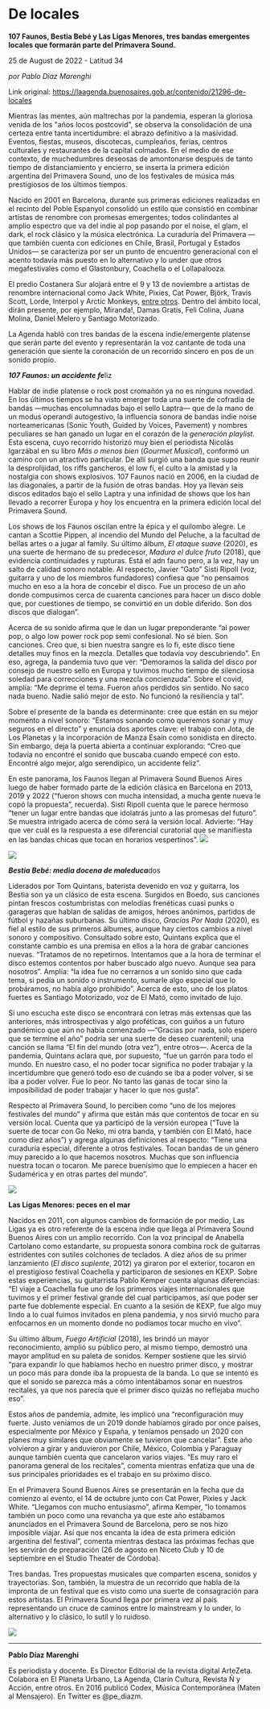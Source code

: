 # De locales

**107 Faunos, Bestia Bebé y Las Ligas Menores, tres bandas emergentes locales que formarán parte del Primavera Sound.**

25 de August de 2022 - Latitud 34

_por Pablo Diaz Marenghi_

Link original: https://laagenda.buenosaires.gob.ar/contenido/21296-de-locales



Mientras las mentes, aún maltrechas por la pandemia, esperan la gloriosa venida de los "años locos postcovid", se observa la consolidación de una certeza entre tanta incertidumbre: el abrazo definitivo a la masividad. Eventos, fiestas, museos, discotecas, cumpleaños, ferias, centros culturales y restaurantes de la capital colmados. En el medio de ese contexto, de muchedumbres deseosas de amontonarse después de tanto tiempo de distanciamiento y encierro, se inserta la primera edición argentina del Primavera Sound, uno de los festivales de música más prestigiosos de los últimos tiempos.




Nacido en 2001 en Barcelona, durante sus primeras ediciones realizadas en el recinto del Poble Espanyol consolidó un estilo que consistió en combinar artistas de renombre con promesas emergentes; todos colindantes al amplio espectro que va del indie al pop pasando por el noise, el glam, el dark, el rock clásico y la música electrónica. La curaduría del Primavera —que también cuenta con ediciones en Chile, Brasil, Portugal y Estados Unidos— se caracteriza por ser un punto de encuentro generacional con el acento todavía más puesto en lo alternativo y lo under que otros megafestivales como el Glastonbury, Coachella o el Lollapalooza.




El predio Costanera Sur alojará entre el 9 y 13 de noviembre a artistas de renombre internacional como Jack White, Pixies, Cat Power, Björk, Travis Scott, Lorde, Interpol y Arctic Monkeys, [entre otros](https://www.primaverasound.com/es/buenos-aires). Dentro del ámbito local, dirán presente, por ejemplo, Miranda!, Damas Gratis, Feli Colina, Juana Molina, Daniel Melero y Santiago Motorizado.




La Agenda habló con tres bandas de la escena indie/emergente platense que serán parte del evento y representarán la voz cantante de toda una generación que siente la coronación de un recorrido sincero en pos de un sonido propio.




***107 Faunos: un accidente fe***liz




Hablar de indie platense o rock post cromañón ya no es ninguna novedad. En los últimos tiempos se ha visto emerger toda una suerte de cofradía de bandas —muchas encolumnadas bajo el sello Laptra— que de la mano de un modus operandi autogestivo, la influencia sonora de bandas indie noise norteamericanas (Sonic Youth, Guided by Voices, Pavement) y nombres peculiares se han ganado un lugar en el corazón de la *generación playlist*. Esta escena, cuyo recorrido historizó muy bien el periodista Nicolás Igarzábal en su libro *Más o menos bien* (*Gourmet Musical*), conformó un camino con un atractivo particular. De allí surgió una banda que supo reunir la desprolijidad, los riffs gancheros, el low fi, el culto a la amistad y la nostalgia con shows explosivos. 107 Faunos nació en 2006, en la ciudad de las diagonales, a partir de la fusión de otras bandas. Hoy ya llevan seis discos editados bajo el sello Laptra y una infinidad de shows que los han llevado a recorrer Europa y hoy los encuentra en la primera edición local del Primavera Sound.




Los shows de los Faunos oscilan entre la épica y el quilombo alegre. Le cantan a Scottie Pippen, al incendio del Mundo del Peluche, a la facultad de bellas artes o a jugar al family. Su último álbum, *El ataque suave* (2020), es una suerte de hermano de su predecesor, *Madura el dulce fruto* (2018), que evidencia continuidades y rupturas. Está el adn fauno pero, a la vez, hay un salto de calidad sonoro notable. Al respecto, Javier “Gato” Sisti Ripoll (voz, guitarra y uno de los miembros fundadores) confiesa que “no pensamos mucho en eso a la hora de concebir el disco. Fue un proceso de un año donde compusimos cerca de cuarenta canciones para hacer un disco doble que, por cuestiones de tiempo, se convirtió en un doble diferido. Son dos discos que dialogan”.




Acerca de su sonido afirma que le dan un lugar preponderante “al power pop, o algo low power rock pop semi confesional. No sé bien. Son canciones. Creo que, si bien nuestra sangre es lo fi, este disco tiene detalles muy finos en la mezcla. Detalles que todavía voy descubriendo”. En eso, agrega, la pandemia tuvo que ver: “Demoramos la salida del disco por consejo de nuestro sello en Europa y tuvimos mucho tiempo de silenciosa soledad para correcciones y una mezcla concienzuda”. Sobre el covid, amplía: “Me deprime el tema. Fueron años perdidos sin sentido. No saco nada bueno. Nadie salió mejor de esto. No funcionó la resiliencia y tal”.




Sobre el presente de la banda es determinante: cree que están en su mejor momento a nivel sonoro: “Estamos sonando como queremos sonar y muy seguros en el directo” y enuncia dos aportes clave: el trabajo con Jota, de Los Planetas y la incorporación de Manza Esaín como sonidista en directo. Sin embargo, deja la puerta abierta a continuar explorando: “Creo que todavía no encontré el sonido que buscaba cuando empecé con esto. Encontré algo mejor, algo serendípico, un accidente feliz”.




 En este panorama, los Faunos llegan al Primavera Sound Buenos Aires luego de haber formado parte de la edición clásica en Barcelona en 2013, 2019 y 2022 (“fueron shows con mucha intensidad, a mucha gente nueva le copó la propuesta”, recuerda). Sisti Ripoll cuenta que le parece hermoso “tener un lugar entre bandas que idolatrás junto a las promesas del futuro”. Se muestra intrigado acerca de cómo será la versión local. Advierte: “Hay que ver cuál es la respuesta a ese diferencial curatorial que se manifiesta en las bandas chicas que tocan en horarios vespertinos”.
![](https://cdn.feater.me/files/images/350543/cdf4f23d-e15b-4e9f-a878-b20573757ae2.jpeg)




![](https://cdn.feater.me/files/images/351110/2cc523af-0a42-4eba-879e-02ac0ad1bda3.jpg)




***Bestia Bebé: media docena de maleduca***dos




Liderados por Tom Quintans, baterista devenido en voz y guitarra, los Bestia son ya un clásico de esta escena. Surgidos en Boedo, sus canciones pintan frescos costumbristas con melodías frenéticas cuasi punks o garageras que hablan de salidas de amigos, héroes anónimos, partidos de fútbol y hazañas suburbanas. Su último disco, *Gracias Por Nada* (2020), es fiel al estilo de sus primeros álbumes, aunque hay ciertos cambios a nivel sonoro y compositivo. Consultado sobre esto, Quintans explica que el constante cambio es una premisa en ellos a la hora de grabar canciones nuevas. “Tratamos de no repetirnos. Intentamos que a la hora de terminar el disco estemos contentos por haber buscado algo nuevo. Aunque sea para nosotros”. Amplía: “la idea fue no cerrarnos a un sonido sino que cada tema, si pedía un sonido o instrumento, sumarle algo especial que lo probáramos, no había algo prohibido”. Acerca de esto, uno de los platos fuertes es Santiago Motorizado, voz de El Mató, como invitado de lujo.




Si uno escucha este disco se encontrará con letras más extensas que las anteriores, más introspectivas y algo proféticas, con guiños a un futuro pandémico que aún no había comenzado —“Gracias por nada, solo espero que se termine el año” podría ser una suerte de deseo cuarentenil; una canción se llama “El fin del mundo (otra vez”), entre otros—. Acerca de la pandemia, Quintans aclara que, por supuesto, “fue un garrón para todo el mundo. En nuestro caso, el no poder tocar significa no poder trabajar y la incertidumbre que generó todo eso de cuándo se iba a poder volver, si se iba a poder volver. Fue lo peor. No tanto las ganas de tocar sino la imposibilidad de poder trabajar y hacer lo que nos gusta”.




Respecto al Primavera Sound, lo perciben como “uno de los mejores festivales del mundo” y afirma que están más que contentos de tocar en su versión local. Cuenta que ya participó de la versión europea (“Tuve la suerte de tocar con Go Neko, mi otra banda, y también con El Mató, hace como diez años”) y agrega algunas definiciones al respecto: “Tiene una curaduría especial, diferente a otros festivales. Tocan bandas de un género muy parecido a lo que hacemos nosotros. Muchas que son influencia nuestra tocan o tocaron. Me parece buenísimo que lo empiecen a hacer en Sudamérica y en otras partes del mundo”.




![](https://cdn.feater.me/files/images/353363/3d2b5a7e-95b4-47f0-a2ea-da1a4537ef7c.jpg)




**Las Ligas Menores: peces en el mar**




Nacidos en 2011, con algunos cambios de formación de por medio, Las Ligas ya es otro referente de la escena indie que llega al Primavera Sound Buenos Aires con un amplio recorrido. Con la voz principal de Anabella Cartolano como estandarte, su propuesta sonora combina rock de guitarras estridentes con sutiles colchones de teclados. A diez años de su primer lanzamiento (*El disco suplente*, 2012) ya giraron por el exterior, tocaron en el prestigioso festival Coachella y participaron de sesiones en KEXP. Sobre estas experiencias, su guitarrista Pablo Kemper cuenta algunas diferencias: “El viaje a Coachella fue uno de los primeros viajes internacionales que tuvimos y el primer festival grande del cual participamos, así que poder ser parte fue doblemente especial. En cuanto a la sesión de KEXP, fue algo muy lindo a lo cual fuimos invitados en plena pandemia, y nos sirvió mucho para enfocarnos en un momento donde no podíamos tocar mucho en vivo”.




Su último álbum, *Fuego Artificial* (2018), les brindó un mayor reconocimiento, amplió su público pero, al mismo tiempo, demostró una mayor amplitud en su paleta de sonidos. Kemper sostiene que les sirvió “para expandir lo que habíamos hecho en nuestro primer disco, y mostrar un poco más para donde iba la propuesta de la banda. Lo que se intentó es que el sonido se parezca más a cómo intentábamos sonar en nuestros recitales, ya que nos parecía que el primer disco quizás no reflejaba mucho eso”.




Estos años de pandemia, admite, les implicó una “reconfiguración muy fuerte. Justo veníamos de un 2019 donde habíamos girado por once países, especialmente por México y España, y teníamos pensado un 2020 con planes muy similares que obviamente se tuvieron que cancelar”. Este año volvieron a girar y anduvieron por Chile, México, Colombia y Paraguay aunque también cuenta que cancelaron varios viajes. “Es muy raro el panorama general de los recitales”, comenta mientras enfatiza que una de sus principales prioridades es el trabajo en su próximo disco.




En el Primavera Sound Buenos Aires se presentarán en la fecha que da comienzo al evento, el 14 de octubre junto con Cat Power, Pixies y Jack White. “Llegamos con mucho entusiasmo”, afirma Kemper, “lo tomamos también un poco como una revancha ya que este año estábamos anunciados en el Primavera Sound de Barcelona, pero se nos hizo imposible viajar. Así que nos encanta la idea de esta primera edición argentina del festival”, comenta mientras destaca las próximas fechas que les servirán de preparación (26 de agosto en Niceto Club y 10 de septiembre en el Studio Theater de Córdoba).




Tres bandas. Tres propuestas musicales que comparten escena, sonidos y trayectorias. Son, también, la muestra de un recorrido que habla de la impronta de un festival que es visto como una suerte de consagración para estos artistas. El Primavera Sound llega por primera vez al país representando un cruce de caminos entre lo mainstream y lo under, lo alternativo y lo clásico, lo sutil y lo ruidoso.




![](https://cdn.feater.me/files/images/351116/e3033bcb-f46e-4bbb-8232-232df5a327d4.jpg)




---




**Pablo Díaz Marenghi**




Es periodista y docente. Es Director Editorial de la revista digital ArteZeta. Colabora en El Planeta Urbano, La Agenda, Clarín Cultura, Revista Ñ y Acción, entre otros. En 2016 publicó Codex, Música Contemporánea (Maten al Mensajero). En Twitter es @pe\_diazm.



